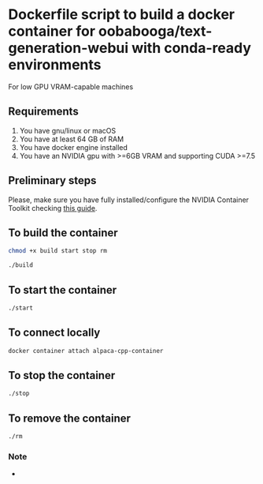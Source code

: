 # Dockerfile script to build a docker container for oobabooga/text-generation-webui with conda-ready environments 
For low GPU VRAM-capable machines

## Requirements

1. You have gnu/linux or macOS
2. You have at least 64 GB of RAM
3. You have docker engine installed
4. You have an NVIDIA gpu with >=6GB VRAM and supporting CUDA >=7.5

## Preliminary steps

Please, make sure you have fully installed/configure the NVIDIA Container Toolkit checking [this guide](https://docs.nvidia.com/datacenter/cloud-native/container-toolkit/install-guide.html).

## To build the container 

```bash
chmod +x build start stop rm
```

```bash
./build
```

## To start the container 

```bash
./start
```

## To connect locally

```bash
docker container attach alpaca-cpp-container
```

## To stop the container 

```bash
./stop
```

## To remove the container 

```bash
./rm
```

### Note

* 
